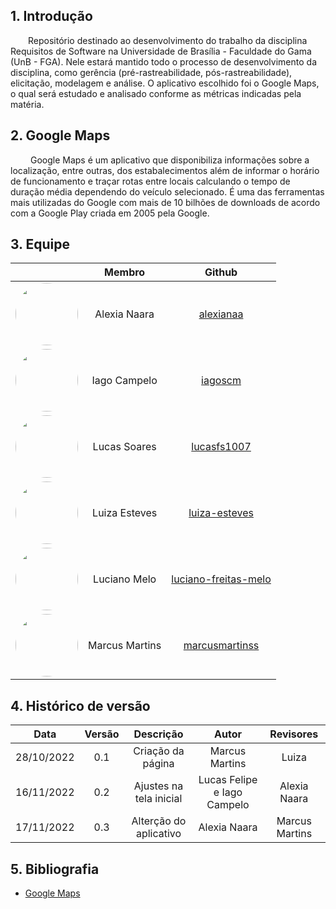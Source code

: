## 1. Introdução

&emsp;&emsp;Repositório destinado ao desenvolvimento do trabalho da disciplina Requisitos de Software na Universidade de Brasília - Faculdade do Gama (UnB - FGA). Nele estará mantido todo o processo de desenvolvimento da disciplina, como gerência (pré-rastreabilidade, pós-rastreabilidade), elicitação, modelagem e análise. O aplicativo escolhido foi o Google Maps, o qual será estudado e analisado conforme as métricas indicadas pela matéria.

## 2. Google Maps

&emsp;&emsp; Google Maps é um aplicativo que disponibiliza informações sobre a localização, entre outras, dos estabalecimentos além de informar o horário de funcionamento e traçar rotas entre locais calculando o tempo de duração média dependendo do veículo selecionado. É uma das ferramentas mais utilizadas do Google com mais de 10 bilhões de downloads de acordo com a Google Play criada em 2005 pela Google.

## 3. Equipe

<center>

|                                                                                                          |     Membro     |                             Github                              |
| :------------------------------------------------------------------------------------------------------: | :------------: | :-------------------------------------------------------------: |
| <img src="https://avatars.githubusercontent.com/u/61877198?v=4" width=100rem style="border-radius: 50%"> |  Alexia Naara  |            [alexianaa](https://github.com/alexianaa)            |
|           <img src=" https://github.com/iagoscm.png" width=100rem style="border-radius: 50%">            |  Iago Campelo  |              [iagoscm](https://github.com/iagoscm)              |
|          <img src="https://github.com/lucasfs1007.png" width=100rem style="border-radius: 50%">          |  Lucas Soares  |          [lucasfs1007](https://github.com/lucasfs1007)          |
| <img src="https://avatars.githubusercontent.com/u/69515514?v=4" width=100rem style="border-radius: 50%"> | Luiza Esteves  |        [luiza-esteves](https://github.com/luiza-esteves)        |
| <img src="https://avatars.githubusercontent.com/u/88516249?v=4" width=100rem style="border-radius: 50%"> |  Luciano Melo  | [luciano-freitas-melo](https://github.com/luciano-freitas-melo) |
| <img src="https://avatars.githubusercontent.com/u/89209017?v=4" width=100rem style="border-radius: 50%"> | Marcus Martins |       [marcusmartinss](https://github.com/marcusmartinss)       |

</center>

## 4. Histórico de versão

|    Data    | Versão |        Descrição        |            Autor            | Revisores  |
| :--------: | :----: | :---------------------: | :-------------------------: | :--------: |
| 28/10/2022 |  0.1   |    Criação da página    |       Marcus Martins        |    Luiza   |
| 16/11/2022 |  0.2   | Ajustes na tela inicial | Lucas Felipe e Iago Campelo |Alexia Naara|
| 17/11/2022 |  0.3   | Alterção do aplicativo  |        Alexia Naara         |Marcus Martins|

## 5. Bibliografia

- [Google Maps](https://play.google.com/store/apps/details?id=com.google.android.apps.maps)
